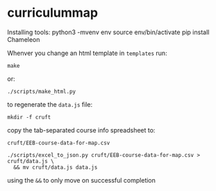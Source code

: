 curriculummap
=============

Installing tools:
    python3 -mvenv env
    source env/bin/activate
    pip install Chameleon


Whenver you change an html template in `templates` run:

    make

or:

    ./scripts/make_html.py

to regenerate the `data.js` file:

    mkdir -f cruft

copy the tab-separated course info spreadsheet to:

`cruft/EEB-course-data-for-map.csv`

    ./scripts/excel_to_json.py cruft/EEB-course-data-for-map.csv > cruft/data.js \
      && mv cruft/data.js data.js

using the `&&` to only move on successful completion

